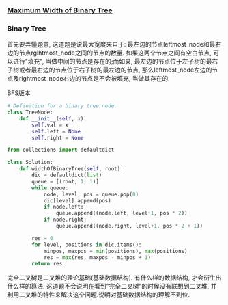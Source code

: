 ### [Maximum Width of Binary Tree](https://leetcode.com/problems/maximum-width-of-binary-tree/)


### Binary Tree

首先要弄懂题意, 这道题是说最大宽度来自于: 最左边的节点leftmost_node和最右边的节点rgihtmost_node之间的节点的数量. 如果这两个节点之间有空白节点, 可以进行"填充", 当做中间的节点是存在的;而如果, 最左边的节点位于左子树的最右子树或者最右边的节点位于右子树的最左边的节点, 那么leftmost_node左边的节点及rightmost_node右边的节点是不会被填充, 当做其存在的.


BFS版本

```Python
# Definition for a binary tree node.
class TreeNode:
    def __init__(self, x):
        self.val = x
        self.left = None
        self.right = None

from collections import defaultdict

class Solution:
    def widthOfBinaryTree(self, root):
        dic = defaultdict(list)
        queue = [(root, 1, 1)]
        while queue:
            node, level, pos = queue.pop(0)
            dic[level].append(pos)
            if node.left:
                queue.append((node.left, level+1, pos * 2))
            if node.right:
                queue.append((node.right, level+1, pos * 2 + 1))

        res = 0
        for level, positions in dic.items():
            minpos, maxpos = min(positions), max(positions)
            res = max(res, maxpos - minpos + 1)
        return res
```

完全二叉树是二叉堆的理论基础(基础数据结构).
有什么样的数据结构, 才会衍生出什么样的算法.
这道题不会说明在看到"完全二叉树"的时候没有联想到二叉堆, 并利用二叉堆的特性来解决这个问题.说明对基础数据结构的理解不到位.
